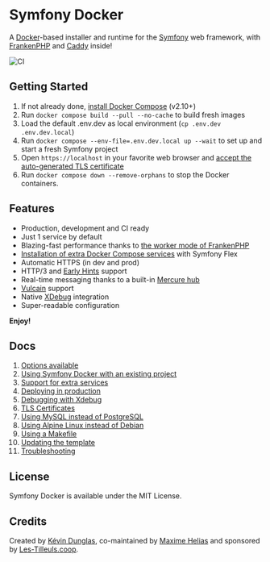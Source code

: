 # Symfony Docker

A [Docker](https://www.docker.com/)-based installer and runtime for the [Symfony](https://symfony.com) web framework,
with [FrankenPHP](https://frankenphp.dev) and [Caddy](https://caddyserver.com/) inside!

![CI](https://github.com/dunglas/symfony-docker/workflows/CI/badge.svg)

## Getting Started

1. If not already done, [install Docker Compose](https://docs.docker.com/compose/install/) (v2.10+)
2. Run `docker compose build --pull --no-cache` to build fresh images
3. Load the default .env.dev as local environment (`cp .env.dev .env.dev.local`)
3. Run `docker compose --env-file=.env.dev.local up --wait` to set up and start a fresh Symfony project
4. Open `https://localhost` in your favorite web browser and [accept the auto-generated TLS certificate](https://stackoverflow.com/a/15076602/1352334)
5. Run `docker compose down --remove-orphans` to stop the Docker containers.

## Features

- Production, development and CI ready
- Just 1 service by default
- Blazing-fast performance thanks to [the worker mode of FrankenPHP](https://frankenphp.dev/docs/worker/)
- [Installation of extra Docker Compose services](docs/extra-services.md) with Symfony Flex
- Automatic HTTPS (in dev and prod)
- HTTP/3 and [Early Hints](https://symfony.com/blog/new-in-symfony-6-3-early-hints) support
- Real-time messaging thanks to a built-in [Mercure hub](https://symfony.com/doc/current/mercure.html)
- [Vulcain](https://vulcain.rocks) support
- Native [XDebug](docs/xdebug.md) integration
- Super-readable configuration

**Enjoy!**

## Docs

1. [Options available](docs/options.md)
2. [Using Symfony Docker with an existing project](docs/existing-project.md)
3. [Support for extra services](docs/extra-services.md)
4. [Deploying in production](docs/production.md)
5. [Debugging with Xdebug](docs/xdebug.md)
6. [TLS Certificates](docs/tls.md)
7. [Using MySQL instead of PostgreSQL](docs/mysql.md)
8. [Using Alpine Linux instead of Debian](docs/alpine.md)
9. [Using a Makefile](docs/makefile.md)
10. [Updating the template](docs/updating.md)
11. [Troubleshooting](docs/troubleshooting.md)

## License

Symfony Docker is available under the MIT License.

## Credits

Created by [Kévin Dunglas](https://dunglas.dev), co-maintained by [Maxime Helias](https://twitter.com/maxhelias) and sponsored by [Les-Tilleuls.coop](https://les-tilleuls.coop).
